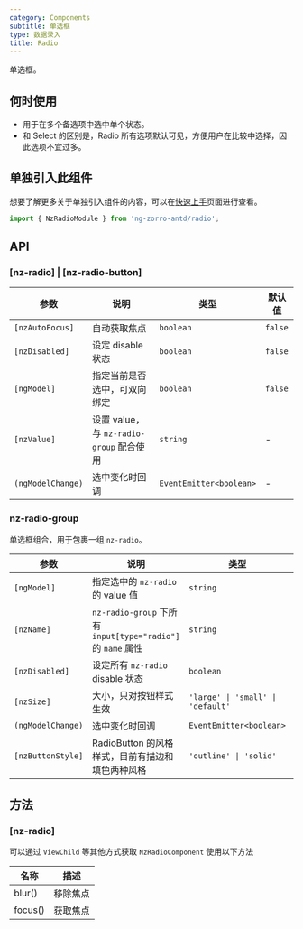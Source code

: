```yaml
---
category: Components
subtitle: 单选框
type: 数据录入
title: Radio
---
```


单选框。

## 何时使用

- 用于在多个备选项中选中单个状态。
- 和 Select 的区别是，Radio 所有选项默认可见，方便用户在比较中选择，因此选项不宜过多。

## 单独引入此组件

想要了解更多关于单独引入组件的内容，可以在[快速上手](/docs/getting-started/zh#单独引入某个组件)页面进行查看。

```ts
import { NzRadioModule } from 'ng-zorro-antd/radio';
```

## API

### [nz-radio] | [nz-radio-button]

| 参数 | 说明 | 类型 | 默认值 |
| --- | --- | --- | --- |
| `[nzAutoFocus]` | 自动获取焦点 | `boolean` | `false` |
| `[nzDisabled]` | 设定 disable 状态 | `boolean` | `false` |
| `[ngModel]` | 指定当前是否选中，可双向绑定 | `boolean` | `false` |
| `[nzValue]` | 设置 value，与 `nz-radio-group` 配合使用 | `string` | - |
| `(ngModelChange)` | 选中变化时回调 | `EventEmitter<boolean>` | - |


### nz-radio-group

单选框组合，用于包裹一组 `nz-radio`。

| 参数 | 说明 | 类型 | 默认值 |
| --- | --- | --- | --- |
| `[ngModel]` | 指定选中的 `nz-radio` 的 value 值 | `string` | - |
| `[nzName]` | `nz-radio-group` 下所有 `input[type="radio"]` 的 `name` 属性 | `string` | - |
| `[nzDisabled]` | 设定所有 `nz-radio` disable 状态 | `boolean` | `false` |
| `[nzSize]` | 大小，只对按钮样式生效 | `'large' \| 'small' \| 'default'` | `'default'` |
| `(ngModelChange)` | 选中变化时回调 | `EventEmitter<boolean>` | - |
| `[nzButtonStyle]` | RadioButton 的风格样式，目前有描边和填色两种风格 | `'outline' \| 'solid'` | `'outline'` |

## 方法

### [nz-radio]

可以通过 `ViewChild` 等其他方式获取 `NzRadioComponent` 使用以下方法

| 名称 | 描述 |
| --- | --- |
| blur() | 移除焦点 |
| focus() | 获取焦点 |
